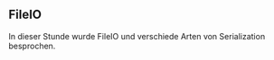 [//]: # (2022-11-11.13:00)
[//]: # (HWR>DSINFO)
[//]: # (Einführung in die Programmierung)

## FileIO

In dieser Stunde wurde FileIO und verschiede Arten von Serialization besprochen.

